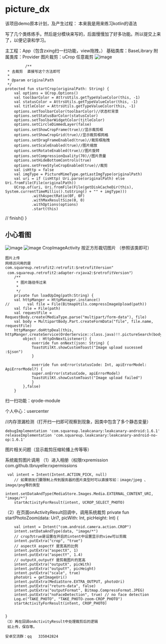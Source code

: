 # picture_dx

该项目demo原本计划，及产生过程：
本来我是用来练习kotlin的语法

写了几个类练练手。然后是分模块来写的，后面慢慢加了好多功能。所以提交上来了，以便记录和学习。

主工程：App（包含zxing扫一扫功能，view拖拽，）
基础类库：BaseLibrary
附属类库：Provider
图片裁剪：uCrop   任意裁剪
![image](https://github.com/1136346879/picture_dx/blob/master/image_flod/suibiancrop.jpg)

			 /**
     * 去裁剪  直接写这个方法即可  
     *
     * @param originalPath
     */
    protected fun startCrop(originalPath: String) {
        val options = UCrop.Options()
        val toolbarColor = AttrsUtils.getTypeValueColor(this, -1)
        val statusColor = AttrsUtils.getTypeValueColor(this, -1)
        val titleColor = AttrsUtils.getTypeValueColor(this, -1)
        options.setToolbarColor(toolbarColor)//状态栏背景
        options.setStatusBarColor(statusColor)
        options.setToolbarWidgetColor(titleColor)
        options.setCircleDimmedLayer(false)
        options.setShowCropFrame(true)//显示裁剪框
        options.setShowCropGrid(true)//显示裁剪框网格
        options.setDragFrameEnabled(true)//裁剪框拖拽
        options.setScaleEnabled(true)//图片缩放
        options.setRotateEnabled(true)//图片旋转
        options.setCompressionQuality(70)//图片质量
        options.setHideBottomControls(true)
        options.setFreeStyleCropEnabled(true)//裁剪
        val isHttp = false
        val imgType = PictureMimeType.getLastImgType(originalPath)
        val uri = if (isHttp) Uri.parse(originalPath) else Uri.fromFile(File(originalPath))
        UCrop.of(uri, Uri.fromFile(File(getDiskCacheDir(this), System.currentTimeMillis().toString() + "" + imgType)))
                .withAspectRatio(0F, 0F)
                .withMaxResultSize(0, 0)
                .withOptions(options)
                .start(this)
//        finish()
    }
## 小心看图
![image](https://github.com/1136346879/picture_dx/blob/master/image_flod/990d85bcecb360a2190d002658a9d0ff.gif)
![image](https://github.com/1136346879/picture_dx/blob/master/image_flod/suibiancaijian.gif)
		CropImageActivity  按正方形裁切图片
			（参照该类即可）
		
		
	图片上传
	网络访问用的是
	com.squareup.retrofit2:retrofit:$retrofitVersion"
	 com.squareup.retrofit2:adapter-rxjava2:$retrofitVersion"）
	    /**
	     * 图片路径传过来
	     *
	     */
	    private fun loadUpImg(path:String) {
		val httpManger = HttpManager.instance()
	//        val file = File(BitmapUtils.compressImageUpload(path))
		val file = File(path)
		val requestFile = RequestBody.create(MediaType.parse("multipart/form-data"), file)
		val body = MultipartBody.Part.createFormData("file", file.name, requestFile)
		httpManger.doHttpDeal(this, httpManger.createService(OrderService::class.java)!!.pictureSearch(body),
			object : HttpOnNextListener() {
			    override fun onNext(json: String) {
				ToastUtilKt.showCustomToast("Image upload sucessed :$json")
			    }

			    override fun onError(statusCode: Int, apiErrorModel: ApiErrorModel?) {
				super.onError(statusCode, apiErrorModel)
				ToastUtilKt.showCustomToast("Image upload failed")
			    }
			},false)
	    }	
	    
扫一扫功能：qrode-module

个人中心：usercenter





//内存泄漏检测（打开扫一扫即可观察到现象，因类中包含了多个静态变量）

    debugImplementation 'com.squareup.leakcanary:leakcanary-android:1.6.1'
    releaseImplementation 'com.squareup.leakcanary:leakcanary-android-no-op:1.6.1'






图片相关问题（显示裁剪压缩轮播上传等等）

系统裁剪图片调用
（1）进入相册（权限rxpremission
com.github.tbruyelle:rxpermissions
   
  	 val intent = Intent(Intent.ACTION_PICK, null)
        // 如果朋友们要限制上传到服务器的图片类型时可以直接写如：image/jpeg 、 image/png等的类型
        intent.setDataAndType(MediaStore.Images.Media.EXTERNAL_CONTENT_URI, "image/*")
        startActivityForResult(intent, UCROP_SELECT_PHOTO)

（2）在页面onActivityResult回调中，调用系统裁剪
  private fun startPhotoZoom(data: Uri?, picWith: Int, picHeight: Int) {

        val intent = Intent("com.android.camera.action.CROP")
        intent.setDataAndType(data, "image/*")
        // crop为true是设置在开启的intent中设置显示的view可以剪裁
        intent.putExtra("crop", "true")
        // aspectX aspectY 是宽高的比例
        intent.putExtra("aspectX", 1)
        intent.putExtra("aspectY", 1.4)
        // outputX,outputY 是剪裁图片的宽高
        intent.putExtra("outputX", picWith)
        intent.putExtra("outputY", picHeight)
        intent.putExtra("scale", true)
        photoUri = getImageUri()
        intent.putExtra(MediaStore.EXTRA_OUTPUT, photoUri)
        intent.putExtra("return-data", false)
        intent.putExtra("outputFormat", Bitmap.CompressFormat.JPEG)
        intent.putExtra("noFaceDetection", true) // no face detection
        Log.e("TAKE_PHOTO", "TAKE_PHOTO-zoom-CROP_PHOTO")
        startActivityForResult(intent, CROP_PHOTO)


    }
    （3）再在回调onActivityResult中处理裁剪后的逻辑
   	 如上传，保存等。

	安卓交流群：qq   335042824
